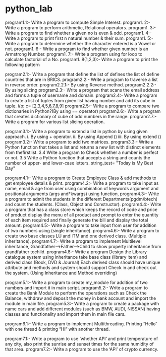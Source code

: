 # python_lab
program1.1:- Write a program to compute Simple Interest. program1.
2:- Write a program to perform arithmetic, Relational operators. program1.
3:- Write a program to find whether a given no is even & odd. program1.
4:- Write a program to print first n natural number & their sum. program1.
5:- Write a program to determine whether the character entered is a Vowel or not. program1.
6:- Write a program to find whether given number is an Armstrong Number. program1.
7:- Write a program using for loop to calculate factorial of a No. program1.
8(1,2,3):- Write a program to print the following pattern

program2.1:- Write a program that define the list of defines the list of define countries that are in BRICS.
program2.2:- Write a program to traverse a list in reverse order.
program2.2.1:- By using Reverse method. program2.2.2:- By using slicing
program2.3:- Write a program that scans the email address and forms a tuple of username and domain.
program2.4:- Write a program to create a list of tuples from given list having number and add its cube in tuple. i/p: c= [2,3,4,5,6,7,8,9]
program2.5:- Write a program to compare two dictionaries in Python?(By using == operator) 
program2.6:- Write a program that creates dictionary of cube of odd numbers in the range.
program2.7:- Write a program for various list slicing operation.

program3.1:- Write a program to extend a list in python by using given approach. 
i. By using + operator. 
ii. By using Append () 
iii. By using extend () 
program3.2:- Write a program to add two matrices. 
program3.3:- Write a Python function that takes a list and returns a new list with distinct elements from thefirstlist. 
3.4 Write a program to Check whether a number is perfect or not.
3.5 Write a Python function that accepts a string and counts the number of upper- and lower-case letters. string_test= "Today is My Best Day"

program4.1:- Write a program to Create Employee Class & add methods to get employee details & print. 
program4.2:- Write a program to take input as name, email & age from user using combination of keywords argument and positional arguments (args and*kwargs) using function, 
program4.3:- Write a program to admit the students in the different Departments(pgdm/btech) and count the students. (Class, Object and Constructor).
program4.4:- Write a program that has a class store which keeps the record of code and price of product display the menu of all product and prompt to enter the quantity of each item required and finally generate the bill and display the total amount. 
program4.5:- Write a program to take input from user for addition of two numbers using (single inheritance). 
program4.6:- Write a program to create two base classes LU and ITM and one derived class. (Multiple inheritance). 
program4.7:- Write a program to implement Multilevel inheritance, Grandfather-->Father-->Child to show property inheritance from grandfather tochild. 
program4.8:- Write a program Design the Library catalogue system using inheritance take base class (library item) and derived class (Book, DVD & Journal) Each derived class should have unique attribute and methods and system should support Check in and check out the system. (Using Inheritance and Method overriding)

program5.1:- Write a program to create my_module for addition of two numbers and import it in main script.
program5.2:- Write a program to create the Bank Module to perform the operations such as Check the Balance, withdraw and deposit the money in bank account and import the module in main file. 
program5.3:- Write a program to create a package with name cars and add different modules (such as BMW, AUDI, NISSAN) having classes and functionality and import them in main file cars.

program6.1:- Write a program to implement Multithreading. Printing “Hello” with one thread & printing “Hi” with another thread.

program7.1:- Write a program to use ‘whether API’ and print temperature of any city, also print the sunrise and sunset times for the same humidity of that area. program7.2:- Write a program to use the ‘API’ of crypto currency.

